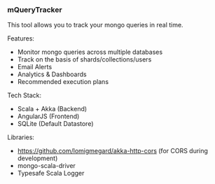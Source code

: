 ### mQueryTracker

This tool allows you to track your mongo queries in real time.

Features:

- Monitor mongo queries across multiple databases
- Track on the basis of shards/collections/users
- Email Alerts
- Analytics & Dashboards
- Recommended execution plans

Tech Stack:

- Scala + Akka (Backend)
- AngularJS (Frontend)
- SQLite (Default Datastore)

Libraries:

- https://github.com/lomigmegard/akka-http-cors (for CORS during development)
- mongo-scala-driver 
- Typesafe Scala Logger
